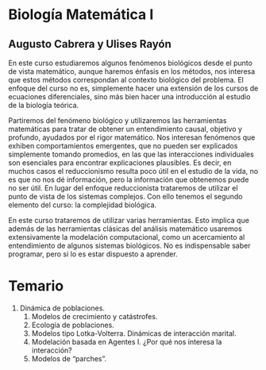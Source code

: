 # Biología Matemática I
## Augusto Cabrera y Ulises Rayón

En este curso estudiaremos algunos fenómenos biológicos desde el punto de vista matemático, aunque haremos énfasis en los métodos, nos interesa que estos métodos correspondan al contexto biológico del problema. El enfoque del curso no es, simplemente hacer una extensión de los cursos de ecuaciones diferenciales, sino más bien hacer una introducción al estudio de la biología teórica.

Partiremos del fenómeno biológico y utilizaremos las herramientas matemáticas para tratar de obtener un entendimiento causal, objetivo y profundo, ayudados por el rigor matemático. Nos interesan fenómenos que exhiben comportamientos emergentes, que no pueden ser explicados simplemente tomando promedios, en las que las interacciones individuales son esenciales para encontrar explicaciones plausibles. Es decir, en muchos casos el reduccionismo resulta poco útil en el estudio de la vida, no es que no nos dé información, pero la información que obtenemos puede no ser útil. En lugar del enfoque reduccionista trataremos de utilizar el punto de vista de los sistemas complejos. Con ello tenemos el segundo elemento del curso: la complejidad biológica.

En este curso trataremos de utilizar varias herramientas. Esto implica que además de las herramientas clásicas del análisis matemático usaremos extensivamente la modelación computacional, como un acercamiento al entendimiento de algunos sistemas biológicos. No es indispensable saber programar, pero si lo es estar
dispuesto a aprender.

# Temario
1. Dinámica de poblaciones.
    1. Modelos de crecimiento y catástrofes.
    1. Ecología de poblaciones.
    1. Modelos tipo Lotka-Volterra. Dinámicas de interacción marital.
    1. Modelación basada en Agentes I. ¿Por qué nos interesa la interacción?
    1. Modelos de “parches”.
